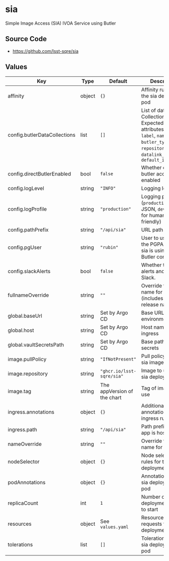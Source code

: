 # sia

Simple Image Access (SIA) IVOA Service using Butler

## Source Code

* <https://github.com/lsst-sqre/sia>

## Values

| Key | Type | Default | Description |
|-----|------|---------|-------------|
| affinity | object | `{}` | Affinity rules for the sia deployment pod |
| config.butlerDataCollections | list | `[]` | List of data (Butler) Collections Expected attributes: `config`, `label`, `name`, `butler_type`, `repository`, `datalink_url` & `default_instrument` |
| config.directButlerEnabled | bool | `false` | Whether direct butler access is enabled |
| config.logLevel | string | `"INFO"` | Logging level |
| config.logProfile | string | `"production"` | Logging profile (`production` for JSON, `development` for human-friendly) |
| config.pathPrefix | string | `"/api/sia"` | URL path prefix |
| config.pgUser | string | `"rubin"` | User to use from the PGPASSFILE if sia is using a direct Butler connection |
| config.slackAlerts | bool | `false` | Whether to send alerts and status to Slack. |
| fullnameOverride | string | `""` | Override the full name for resources (includes the release name) |
| global.baseUrl | string | Set by Argo CD | Base URL for the environment |
| global.host | string | Set by Argo CD | Host name for ingress |
| global.vaultSecretsPath | string | Set by Argo CD | Base path for Vault secrets |
| image.pullPolicy | string | `"IfNotPresent"` | Pull policy for the sia image |
| image.repository | string | `"ghcr.io/lsst-sqre/sia"` | Image to use in the sia deployment |
| image.tag | string | The appVersion of the chart | Tag of image to use |
| ingress.annotations | object | `{}` | Additional annotations for the ingress rule |
| ingress.path | string | `"/api/sia"` | Path prefix where app is hosted |
| nameOverride | string | `""` | Override the base name for resources |
| nodeSelector | object | `{}` | Node selection rules for the sia deployment pod |
| podAnnotations | object | `{}` | Annotations for the sia deployment pod |
| replicaCount | int | `1` | Number of web deployment pods to start |
| resources | object | See `values.yaml` | Resource limits and requests for the sia deployment pod |
| tolerations | list | `[]` | Tolerations for the sia deployment pod |
